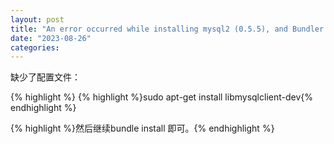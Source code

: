 ```yaml
---
layout: post
title: "An error occurred while installing mysql2 (0.5.5), and Bundler cannot continue."
date: "2023-08-26"
categories: 
---
```

<p>缺少了配置文件：</p>

{% highlight %}
{% highlight %}sudo apt-get install libmysqlclient-dev{% endhighlight %}

<p>{% highlight %}然后继续bundle install 即可。{% endhighlight %}</p>

